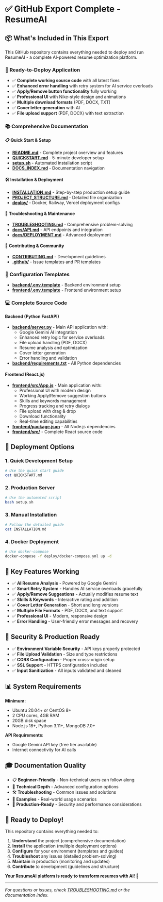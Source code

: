 # ✅ GitHub Export Complete - ResumeAI

## 📦 **What's Included in This Export**

This GitHub repository contains everything needed to deploy and run ResumeAI - a complete AI-powered resume optimization platform.

### 🎯 **Ready-to-Deploy Application**
- ✅ **Complete working source code** with all latest fixes
- ✅ **Enhanced error handling** with retry system for AI service overloads
- ✅ **Apply/Remove button functionality** fully working
- ✅ **Professional UI** with Nike-style design and animations
- ✅ **Multiple download formats** (PDF, DOCX, TXT)
- ✅ **Cover letter generation** with AI
- ✅ **File upload support** (PDF, DOCX) with text extraction

### 📚 **Comprehensive Documentation**

#### **📋 Quick Start & Setup**
- **[README.md](README.md)** - Complete project overview and features
- **[QUICKSTART.md](QUICKSTART.md)** - 5-minute developer setup
- **[setup.sh](setup.sh)** - Automated installation script
- **[DOCS_INDEX.md](DOCS_INDEX.md)** - Documentation navigation

#### **🛠️ Installation & Deployment**
- **[INSTALLATION.md](INSTALLATION.md)** - Step-by-step production setup guide
- **[PROJECT_STRUCTURE.md](PROJECT_STRUCTURE.md)** - Detailed file organization
- **[deploy/](deploy/)** - Docker, Railway, Vercel deployment configs

#### **🔧 Troubleshooting & Maintenance**
- **[TROUBLESHOOTING.md](TROUBLESHOOTING.md)** - Comprehensive problem-solving
- **[docs/API.md](docs/API.md)** - API endpoints and integration
- **[docs/DEPLOYMENT.md](docs/DEPLOYMENT.md)** - Advanced deployment

#### **👥 Contributing & Community**
- **[CONTRIBUTING.md](CONTRIBUTING.md)** - Development guidelines
- **[.github/](github/)** - Issue templates and PR templates

### 🔧 **Configuration Templates**
- **[backend/.env.template](backend/.env.template)** - Backend environment setup
- **[frontend/.env.template](frontend/.env.template)** - Frontend environment setup

### 💻 **Complete Source Code**

#### **Backend (Python FastAPI)**
- **[backend/server.py](backend/server.py)** - Main API application with:
  - Google Gemini AI integration
  - Enhanced retry logic for service overloads
  - File upload handling (PDF, DOCX)
  - Resume analysis and optimization
  - Cover letter generation
  - Error handling and validation
- **[backend/requirements.txt](backend/requirements.txt)** - All Python dependencies

#### **Frontend (React.js)**
- **[frontend/src/App.js](frontend/src/App.js)** - Main application with:
  - Professional UI with modern design
  - Working Apply/Remove suggestion buttons
  - Skills and keywords management
  - Progress tracking and retry dialogs
  - File upload with drag & drop
  - Download functionality
  - Real-time editing capabilities
- **[frontend/package.json](frontend/package.json)** - All Node.js dependencies
- **[frontend/src/](frontend/src/)** - Complete React source code

## 🚀 **Deployment Options**

### **1. Quick Development Setup**
```bash
# Use the quick start guide
cat QUICKSTART.md
```

### **2. Production Server**
```bash
# Use the automated script
bash setup.sh
```

### **3. Manual Installation**
```bash
# Follow the detailed guide
cat INSTALLATION.md
```

### **4. Docker Deployment**
```bash
# Use docker-compose
docker-compose -f deploy/docker-compose.yml up -d
```

## 🎯 **Key Features Working**

- ✅ **AI Resume Analysis** - Powered by Google Gemini
- ✅ **Smart Retry System** - Handles AI service overloads gracefully
- ✅ **Apply/Remove Suggestions** - Actually modifies resume text
- ✅ **Skills & Keywords** - Interactive rating and addition
- ✅ **Cover Letter Generation** - Short and long versions
- ✅ **Multiple File Formats** - PDF, DOCX, and text support
- ✅ **Professional UI** - Modern, responsive design
- ✅ **Error Handling** - User-friendly error messages and recovery

## 🔐 **Security & Production Ready**

- ✅ **Environment Variable Security** - API keys properly protected
- ✅ **File Upload Validation** - Size and type restrictions
- ✅ **CORS Configuration** - Proper cross-origin setup
- ✅ **SSL Support** - HTTPS configuration included
- ✅ **Input Sanitization** - All inputs validated and cleaned

## 📊 **System Requirements**

**Minimum:**
- Ubuntu 20.04+ or CentOS 8+
- 2 CPU cores, 4GB RAM
- 20GB disk space
- Node.js 18+, Python 3.11+, MongoDB 7.0+

**API Requirements:**
- Google Gemini API key (free tier available)
- Internet connectivity for AI calls

## 🎓 **Documentation Quality**

- 📋 **Beginner-Friendly** - Non-technical users can follow along
- 🔧 **Technical Depth** - Advanced configuration options
- 🛠️ **Troubleshooting** - Common issues and solutions
- 📖 **Examples** - Real-world usage scenarios
- 🚀 **Production-Ready** - Security and performance considerations

## 🎉 **Ready to Deploy!**

This repository contains everything needed to:
1. **Understand** the project (comprehensive documentation)
2. **Install** the application (multiple deployment options)
3. **Configure** for your environment (templates and guides)
4. **Troubleshoot** any issues (detailed problem-solving)
5. **Maintain** in production (monitoring and updates)
6. **Contribute** to development (guidelines and structure)

**Your ResumeAI platform is ready to transform resumes with AI! 🚀**

---

*For questions or issues, check [TROUBLESHOOTING.md](TROUBLESHOOTING.md) or the documentation index.*